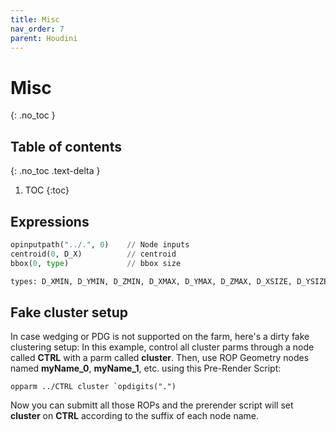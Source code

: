```yaml
---
title: Misc
nav_order: 7
parent: Houdini
---
```


# Misc
{: .no_toc }

## Table of contents
{: .no_toc .text-delta }

1. TOC
{:toc}

## Expressions
```python
opinputpath("../.", 0)    // Node inputs
centroid(0, D_X)          // centroid
bbox(0, type)             // bbox size

types: D_XMIN, D_YMIN, D_ZMIN, D_XMAX, D_YMAX, D_ZMAX, D_XSIZE, D_YSIZE, or D_ZSIZE
```

## Fake cluster setup
In case wedging or PDG is not supported on the farm, here's a dirty fake clustering setup:
In this example, control all cluster parms through a node called **CTRL** with a parm called **cluster**.
Then, use ROP Geometry nodes named **myName_0**, **myName_1**, etc. using this Pre-Render Script:
```
opparm ../CTRL cluster `opdigits(".")
```
Now you can submitt all those ROPs and the prerender script will set **cluster** on **CTRL** according to the suffix of each node name.
